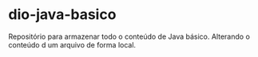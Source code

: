 # dio-java-basico

Repositório para armazenar todo o conteúdo de Java básico.
Alterando o conteúdo d um arquivo de forma local.

